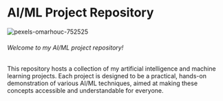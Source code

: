 # AI/ML Project Repository

![pexels-omarhouc-752525](https://github.com/VP235/VP235/assets/74403473/bf8df3ce-291a-4059-ae90-545d22ad72e2)

###### Welcome to my AI/ML project repository! 

This repository hosts a collection of my artificial intelligence and machine learning projects. Each project is designed to be a practical, hands-on demonstration of various AI/ML techniques, aimed at making these concepts accessible and understandable for everyone.
